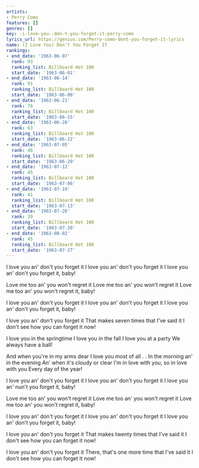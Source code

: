```yaml
---
artists:
- Perry Como
features: []
genres: []
key: -i-love-you--don-t-you-forget-it-perry-como
lyrics_url: https://genius.com/Perry-como-dont-you-forget-it-lyrics
name: (I Love You) Don't You Forget It
rankings:
- end_date: '1963-06-07'
  rank: 93
  ranking_list: Billboard Hot 100
  start_date: '1963-06-01'
- end_date: '1963-06-14'
  rank: 91
  ranking_list: Billboard Hot 100
  start_date: '1963-06-08'
- end_date: '1963-06-21'
  rank: 76
  ranking_list: Billboard Hot 100
  start_date: '1963-06-15'
- end_date: '1963-06-28'
  rank: 63
  ranking_list: Billboard Hot 100
  start_date: '1963-06-22'
- end_date: '1963-07-05'
  rank: 46
  ranking_list: Billboard Hot 100
  start_date: '1963-06-29'
- end_date: '1963-07-12'
  rank: 45
  ranking_list: Billboard Hot 100
  start_date: '1963-07-06'
- end_date: '1963-07-19'
  rank: 41
  ranking_list: Billboard Hot 100
  start_date: '1963-07-13'
- end_date: '1963-07-26'
  rank: 39
  ranking_list: Billboard Hot 100
  start_date: '1963-07-20'
- end_date: '1963-08-02'
  rank: 45
  ranking_list: Billboard Hot 100
  start_date: '1963-07-27'
---
```

I love you an' don't you forget it
I love you an' don't you forget it
I love you an' don't you forget it, baby!

Love me too an' you won't regret it
Love me too an' you won't regret it
Love me too an' you won't regret it, baby!

I love you an' don't you forget it
I love you an' don't you forget it
I love you an' don't you forget it, baby!

I love you an' don't you forget it
That makes seven times that I've said it
I don't see how you can forget it now!

I love you in the springtime
I love you in the fall
I love you at a party
We always have a ball!

And when you're in my arms dear
I love you most of all . . 
In the morning an' in the evening
An' when it's cloudy or clear
I'm in love with you, so in love with you
Every day of the year!

I love you an' don't you forget it
I love you an' don't you forget it
I love you an' nun't you forget it, baby!

Love me too an' you won't regret it
Love me too an' you won't regret it
Love me too an' you won't regret it, baby!

I love you an' don't you forget it
I love you an' don't you forget it
I love you an' don't you forget it, baby!

I love you an' don't you forget it
That makes twenty times that I've said it
I don't see how you can forget it now!



I love you an' don't you forget it
There, that's one more time that I've said it
I don't see how you can forget it now!
